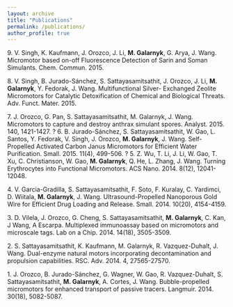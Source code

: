 ```yaml
---
layout: archive
title: "Publications"
permalink: /publications/
author_profile: true
---
```


9\. V. Singh, K. Kaufmann, J. Orozco, J. Li, <b>M. Galarnyk</b>, G. Arya, J. Wang. Micromotor based on-off Fluorescence Detection of Sarin and Soman Simulants. Chem. Commun. 2015.

8\. V. Singh, B. Jurado-S&aacute;nchez, S. Sattayasamitsathit, J. Orozco, J. Li, <b>M. Galarnyk</b>, Y. Fedorak, J. Wang. Multifunctional Silver- Exchanged Zeolite Micromotors for Catalytic Detoxification of Chemical and Biological Threats. Adv. Funct. Mater. 2015. 

7\. J. Orozco, G. Pan, S. Sattayasamitsathit, M. Galarnyk, J. Wang. Micromotors to capture and destroy anthrax simulant spores. Analyst. 2015. 140, 1421-1427. ?
6\. B. Jurado-S&aacute;nchez, S. Sattayasamitsathit, W. Gao, L. Santos, Y. Fedorak, V. Singh, J. Orozco, <b>M. Galarnyk</b>, J. Wang. Self-Propelled Activated Carbon Janus Micromotors for Efficient Water Purification. Small. 2015. 11(4), 499-506. ?
5\. Z. Wu, T. Li, J. Li, W. Gao, T. Xu, C. Christianson, W. Gao, <b>M. Galarnyk</b>, Q. He, L. Zhang, J. Wang. Turning Erythrocytes into Functional Micromotors. ACS Nano. 2014. 8(12), 12041-12048. 

4\. V. Garcia-Gradilla, S. Sattayasamitsathit, F. Soto, F. Kuralay, C. Yardimci, D. Wiitala, <b>M. Galarnyk</b>, J. Wang. Ultrasound-Propelled Nanoporous Gold Wire for Efficient Drug Loading and Release. Small. 2014. 10(20), 4154-4159. 

3\. D. Vilela, J. Orozco, G. Cheng, S. Sattayasamitsathit, <b>M. Galarnyk</b>, C. Kan, J Wang, A Escarpa. Multiplexed immunoassay based on micromotors and microscale tags. Lab on a Chip. 2014. 14(18), 3505-3509.

2\. S. Sattayasamitsathit, K. Kaufmann, M. Galarnyk, R. Vazquez-Duhalt, J. Wang. Dual-enzyme natural motors incorporating decontamination and propulsion capabilities. RSC. Adv. 2014. 4, 27565-27570. 

1\. J. Orozco, B. Jurado-S&aacute;nchez, G. Wagner, W. Gao, R. Vazquez-Duhalt, S. Sattayasamitsathit, <b>M. Galarnyk</b>, A. Cortes, J. Wang. Bubble-propelled micromotors for enhanced transport of passive tracers. Langmuir. 2014. 30(18), 5082-5087.
